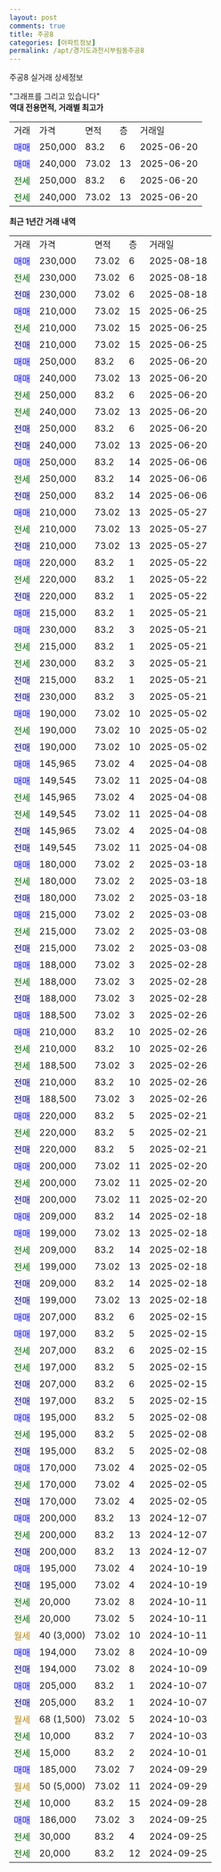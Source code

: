 ```yaml
---
layout: post
comments: true
title: 주공8
categories: [아파트정보]
permalink: /apt/경기도과천시부림동주공8
---
```


주공8 실거래 상세정보

<script type="text/javascript">
  google.charts.load('current', {'packages':['line', 'corechart']});
  google.charts.setOnLoadCallback(drawChart);

  function drawChart() {
    var data = new google.visualization.DataTable();
    data.addColumn('date', '거래일');
    data.addColumn('number', "매매");
    data.addColumn('number', "전세");
    data.addColumn('number', "전매");

    data.addRows([[new Date(Date.parse("2025-08-18")), 230000, null, null], [new Date(Date.parse("2025-08-18")), null, 230000, null], [new Date(Date.parse("2025-08-18")), null, null, 230000], [new Date(Date.parse("2025-06-25")), 210000, null, null], [new Date(Date.parse("2025-06-25")), null, 210000, null], [new Date(Date.parse("2025-06-25")), null, null, 210000], [new Date(Date.parse("2025-06-20")), 250000, null, null], [new Date(Date.parse("2025-06-20")), 240000, null, null], [new Date(Date.parse("2025-06-20")), null, 250000, null], [new Date(Date.parse("2025-06-20")), null, 240000, null], [new Date(Date.parse("2025-06-20")), null, null, 250000], [new Date(Date.parse("2025-06-20")), null, null, 240000], [new Date(Date.parse("2025-06-06")), 250000, null, null], [new Date(Date.parse("2025-06-06")), null, 250000, null], [new Date(Date.parse("2025-06-06")), null, null, 250000], [new Date(Date.parse("2025-05-27")), 210000, null, null], [new Date(Date.parse("2025-05-27")), null, 210000, null], [new Date(Date.parse("2025-05-27")), null, null, 210000], [new Date(Date.parse("2025-05-22")), 220000, null, null], [new Date(Date.parse("2025-05-22")), null, 220000, null], [new Date(Date.parse("2025-05-22")), null, null, 220000], [new Date(Date.parse("2025-05-21")), 215000, null, null], [new Date(Date.parse("2025-05-21")), 230000, null, null], [new Date(Date.parse("2025-05-21")), null, 215000, null], [new Date(Date.parse("2025-05-21")), null, 230000, null], [new Date(Date.parse("2025-05-21")), null, null, 215000], [new Date(Date.parse("2025-05-21")), null, null, 230000], [new Date(Date.parse("2025-05-02")), 190000, null, null], [new Date(Date.parse("2025-05-02")), null, 190000, null], [new Date(Date.parse("2025-05-02")), null, null, 190000], [new Date(Date.parse("2025-04-08")), 145965, null, null], [new Date(Date.parse("2025-04-08")), 149545, null, null], [new Date(Date.parse("2025-04-08")), null, 145965, null], [new Date(Date.parse("2025-04-08")), null, 149545, null], [new Date(Date.parse("2025-04-08")), null, null, 145965], [new Date(Date.parse("2025-04-08")), null, null, 149545], [new Date(Date.parse("2025-03-18")), 180000, null, null], [new Date(Date.parse("2025-03-18")), null, 180000, null], [new Date(Date.parse("2025-03-18")), null, null, 180000], [new Date(Date.parse("2025-03-08")), 215000, null, null], [new Date(Date.parse("2025-03-08")), null, 215000, null], [new Date(Date.parse("2025-03-08")), null, null, 215000], [new Date(Date.parse("2025-02-28")), 188000, null, null], [new Date(Date.parse("2025-02-28")), null, 188000, null], [new Date(Date.parse("2025-02-28")), null, null, 188000], [new Date(Date.parse("2025-02-26")), 188500, null, null], [new Date(Date.parse("2025-02-26")), 210000, null, null], [new Date(Date.parse("2025-02-26")), null, 210000, null], [new Date(Date.parse("2025-02-26")), null, 188500, null], [new Date(Date.parse("2025-02-26")), null, null, 210000], [new Date(Date.parse("2025-02-26")), null, null, 188500], [new Date(Date.parse("2025-02-21")), 220000, null, null], [new Date(Date.parse("2025-02-21")), null, 220000, null], [new Date(Date.parse("2025-02-21")), null, null, 220000], [new Date(Date.parse("2025-02-20")), 200000, null, null], [new Date(Date.parse("2025-02-20")), null, 200000, null], [new Date(Date.parse("2025-02-20")), null, null, 200000], [new Date(Date.parse("2025-02-18")), 209000, null, null], [new Date(Date.parse("2025-02-18")), 199000, null, null], [new Date(Date.parse("2025-02-18")), null, 209000, null], [new Date(Date.parse("2025-02-18")), null, 199000, null], [new Date(Date.parse("2025-02-18")), null, null, 209000], [new Date(Date.parse("2025-02-18")), null, null, 199000], [new Date(Date.parse("2025-02-15")), 207000, null, null], [new Date(Date.parse("2025-02-15")), 197000, null, null], [new Date(Date.parse("2025-02-15")), null, 207000, null], [new Date(Date.parse("2025-02-15")), null, 197000, null], [new Date(Date.parse("2025-02-15")), null, null, 207000], [new Date(Date.parse("2025-02-15")), null, null, 197000], [new Date(Date.parse("2025-02-08")), 195000, null, null], [new Date(Date.parse("2025-02-08")), null, 195000, null], [new Date(Date.parse("2025-02-08")), null, null, 195000], [new Date(Date.parse("2025-02-05")), 170000, null, null], [new Date(Date.parse("2025-02-05")), null, 170000, null], [new Date(Date.parse("2025-02-05")), null, null, 170000], [new Date(Date.parse("2024-12-07")), 200000, null, null], [new Date(Date.parse("2024-12-07")), null, 200000, null], [new Date(Date.parse("2024-12-07")), null, null, 200000], [new Date(Date.parse("2024-10-19")), 195000, null, null], [new Date(Date.parse("2024-10-19")), null, null, 195000], [new Date(Date.parse("2024-10-11")), null, 20000, null], [new Date(Date.parse("2024-10-11")), null, 20000, null], [new Date(Date.parse("2024-10-11")), null, null, null], [new Date(Date.parse("2024-10-09")), 194000, null, null], [new Date(Date.parse("2024-10-09")), null, null, 194000], [new Date(Date.parse("2024-10-07")), 205000, null, null], [new Date(Date.parse("2024-10-07")), null, null, 205000], [new Date(Date.parse("2024-10-03")), null, null, null], [new Date(Date.parse("2024-10-03")), null, 10000, null], [new Date(Date.parse("2024-10-01")), null, 15000, null], [new Date(Date.parse("2024-09-29")), 185000, null, null], [new Date(Date.parse("2024-09-29")), null, null, null], [new Date(Date.parse("2024-09-28")), null, 10000, null], [new Date(Date.parse("2024-09-25")), 186000, null, null], [new Date(Date.parse("2024-09-25")), null, 30000, null], [new Date(Date.parse("2024-09-25")), null, 20000, null]]);

    var options = {
      hAxis: {
        format: 'yyyy/MM/dd'
      },    
      lineWidth: 0,
      pointsVisible: true,    
      title: '최근 1년간 유형별 실거래가 분포',
      legend: { position: 'bottom' }
    };

    var formatter = new google.visualization.NumberFormat({pattern:'###,###'} );
    formatter.format(data, 1);
    formatter.format(data, 2);
    
    setTimeout(function() {
        var chart = new google.visualization.LineChart(document.getElementById('columnchart_material'));
        chart.draw(data, (options));
        document.getElementById('loading').style.display = 'none';
    }, 200);
  }
</script>


<div id="loading" style="z-index:20; display: block; margin-left: 0px">"그래프를 그리고 있습니다"</div>
<div id="columnchart_material" style="width: 95%; margin-left: 0px; display: block"></div>
<!-- contents start -->
<b>역대 전용면적, 거래별 최고가</b>
<table class="sortable">
    <tr>
      <td>거래</td>
      <td>가격</td>
      <td>면적</td>
      <td>층</td>
      <td>거래일</td>
    </tr>
        <tr>
          <td><a style="color: blue">매매</a></td>
          <td>250,000</td>
          <td>83.2</td>
          <td>6</td>
          <td>2025-06-20</td>
        </tr>            <tr>
          <td><a style="color: blue">매매</a></td>
          <td>240,000</td>
          <td>73.02</td>
          <td>13</td>
          <td>2025-06-20</td>
        </tr>        
        <tr>
              <td><a style="color: darkgreen">전세</a></td>
              <td>250,000</td>
              <td>83.2</td>
              <td>6</td>
              <td>2025-06-20</td>
            </tr>            <tr>
              <td><a style="color: darkgreen">전세</a></td>
              <td>240,000</td>
              <td>73.02</td>
              <td>13</td>
              <td>2025-06-20</td>
            </tr>        
    
</table>

<b>최근 1년간 거래 내역</b>

<table class="sortable">
    <tr>
      <td>거래</td>
      <td>가격</td>
      <td>면적</td>
      <td>층</td>
      <td>거래일</td>
    </tr>
    <tr>
      <td><a style="color: blue">매매</a></td>
      <td>230,000</td>
      <td>73.02</td>
      <td>6</td>
      <td>2025-08-18</td>
    </tr>          <tr>
      <td><a style="color: darkgreen">전세</a></td>
      <td>230,000</td>
      <td>73.02</td>
      <td>6</td>
      <td>2025-08-18</td>
    </tr>          <tr>
      <td><a style="color: darkblue">전매</a></td>
      <td>230,000</td>
      <td>73.02</td>
      <td>6</td>
      <td>2025-08-18</td>
    </tr>          <tr>
      <td><a style="color: blue">매매</a></td>
      <td>210,000</td>
      <td>73.02</td>
      <td>15</td>
      <td>2025-06-25</td>
    </tr>          <tr>
      <td><a style="color: darkgreen">전세</a></td>
      <td>210,000</td>
      <td>73.02</td>
      <td>15</td>
      <td>2025-06-25</td>
    </tr>          <tr>
      <td><a style="color: darkblue">전매</a></td>
      <td>210,000</td>
      <td>73.02</td>
      <td>15</td>
      <td>2025-06-25</td>
    </tr>          <tr>
      <td><a style="color: blue">매매</a></td>
      <td>250,000</td>
      <td>83.2</td>
      <td>6</td>
      <td>2025-06-20</td>
    </tr>          <tr>
      <td><a style="color: blue">매매</a></td>
      <td>240,000</td>
      <td>73.02</td>
      <td>13</td>
      <td>2025-06-20</td>
    </tr>          <tr>
      <td><a style="color: darkgreen">전세</a></td>
      <td>250,000</td>
      <td>83.2</td>
      <td>6</td>
      <td>2025-06-20</td>
    </tr>          <tr>
      <td><a style="color: darkgreen">전세</a></td>
      <td>240,000</td>
      <td>73.02</td>
      <td>13</td>
      <td>2025-06-20</td>
    </tr>          <tr>
      <td><a style="color: darkblue">전매</a></td>
      <td>250,000</td>
      <td>83.2</td>
      <td>6</td>
      <td>2025-06-20</td>
    </tr>          <tr>
      <td><a style="color: darkblue">전매</a></td>
      <td>240,000</td>
      <td>73.02</td>
      <td>13</td>
      <td>2025-06-20</td>
    </tr>          <tr>
      <td><a style="color: blue">매매</a></td>
      <td>250,000</td>
      <td>83.2</td>
      <td>14</td>
      <td>2025-06-06</td>
    </tr>          <tr>
      <td><a style="color: darkgreen">전세</a></td>
      <td>250,000</td>
      <td>83.2</td>
      <td>14</td>
      <td>2025-06-06</td>
    </tr>          <tr>
      <td><a style="color: darkblue">전매</a></td>
      <td>250,000</td>
      <td>83.2</td>
      <td>14</td>
      <td>2025-06-06</td>
    </tr>          <tr>
      <td><a style="color: blue">매매</a></td>
      <td>210,000</td>
      <td>73.02</td>
      <td>13</td>
      <td>2025-05-27</td>
    </tr>          <tr>
      <td><a style="color: darkgreen">전세</a></td>
      <td>210,000</td>
      <td>73.02</td>
      <td>13</td>
      <td>2025-05-27</td>
    </tr>          <tr>
      <td><a style="color: darkblue">전매</a></td>
      <td>210,000</td>
      <td>73.02</td>
      <td>13</td>
      <td>2025-05-27</td>
    </tr>          <tr>
      <td><a style="color: blue">매매</a></td>
      <td>220,000</td>
      <td>83.2</td>
      <td>1</td>
      <td>2025-05-22</td>
    </tr>          <tr>
      <td><a style="color: darkgreen">전세</a></td>
      <td>220,000</td>
      <td>83.2</td>
      <td>1</td>
      <td>2025-05-22</td>
    </tr>          <tr>
      <td><a style="color: darkblue">전매</a></td>
      <td>220,000</td>
      <td>83.2</td>
      <td>1</td>
      <td>2025-05-22</td>
    </tr>          <tr>
      <td><a style="color: blue">매매</a></td>
      <td>215,000</td>
      <td>83.2</td>
      <td>1</td>
      <td>2025-05-21</td>
    </tr>          <tr>
      <td><a style="color: blue">매매</a></td>
      <td>230,000</td>
      <td>83.2</td>
      <td>3</td>
      <td>2025-05-21</td>
    </tr>          <tr>
      <td><a style="color: darkgreen">전세</a></td>
      <td>215,000</td>
      <td>83.2</td>
      <td>1</td>
      <td>2025-05-21</td>
    </tr>          <tr>
      <td><a style="color: darkgreen">전세</a></td>
      <td>230,000</td>
      <td>83.2</td>
      <td>3</td>
      <td>2025-05-21</td>
    </tr>          <tr>
      <td><a style="color: darkblue">전매</a></td>
      <td>215,000</td>
      <td>83.2</td>
      <td>1</td>
      <td>2025-05-21</td>
    </tr>          <tr>
      <td><a style="color: darkblue">전매</a></td>
      <td>230,000</td>
      <td>83.2</td>
      <td>3</td>
      <td>2025-05-21</td>
    </tr>          <tr>
      <td><a style="color: blue">매매</a></td>
      <td>190,000</td>
      <td>73.02</td>
      <td>10</td>
      <td>2025-05-02</td>
    </tr>          <tr>
      <td><a style="color: darkgreen">전세</a></td>
      <td>190,000</td>
      <td>73.02</td>
      <td>10</td>
      <td>2025-05-02</td>
    </tr>          <tr>
      <td><a style="color: darkblue">전매</a></td>
      <td>190,000</td>
      <td>73.02</td>
      <td>10</td>
      <td>2025-05-02</td>
    </tr>          <tr>
      <td><a style="color: blue">매매</a></td>
      <td>145,965</td>
      <td>73.02</td>
      <td>4</td>
      <td>2025-04-08</td>
    </tr>          <tr>
      <td><a style="color: blue">매매</a></td>
      <td>149,545</td>
      <td>73.02</td>
      <td>11</td>
      <td>2025-04-08</td>
    </tr>          <tr>
      <td><a style="color: darkgreen">전세</a></td>
      <td>145,965</td>
      <td>73.02</td>
      <td>4</td>
      <td>2025-04-08</td>
    </tr>          <tr>
      <td><a style="color: darkgreen">전세</a></td>
      <td>149,545</td>
      <td>73.02</td>
      <td>11</td>
      <td>2025-04-08</td>
    </tr>          <tr>
      <td><a style="color: darkblue">전매</a></td>
      <td>145,965</td>
      <td>73.02</td>
      <td>4</td>
      <td>2025-04-08</td>
    </tr>          <tr>
      <td><a style="color: darkblue">전매</a></td>
      <td>149,545</td>
      <td>73.02</td>
      <td>11</td>
      <td>2025-04-08</td>
    </tr>          <tr>
      <td><a style="color: blue">매매</a></td>
      <td>180,000</td>
      <td>73.02</td>
      <td>2</td>
      <td>2025-03-18</td>
    </tr>          <tr>
      <td><a style="color: darkgreen">전세</a></td>
      <td>180,000</td>
      <td>73.02</td>
      <td>2</td>
      <td>2025-03-18</td>
    </tr>          <tr>
      <td><a style="color: darkblue">전매</a></td>
      <td>180,000</td>
      <td>73.02</td>
      <td>2</td>
      <td>2025-03-18</td>
    </tr>          <tr>
      <td><a style="color: blue">매매</a></td>
      <td>215,000</td>
      <td>73.02</td>
      <td>2</td>
      <td>2025-03-08</td>
    </tr>          <tr>
      <td><a style="color: darkgreen">전세</a></td>
      <td>215,000</td>
      <td>73.02</td>
      <td>2</td>
      <td>2025-03-08</td>
    </tr>          <tr>
      <td><a style="color: darkblue">전매</a></td>
      <td>215,000</td>
      <td>73.02</td>
      <td>2</td>
      <td>2025-03-08</td>
    </tr>          <tr>
      <td><a style="color: blue">매매</a></td>
      <td>188,000</td>
      <td>73.02</td>
      <td>3</td>
      <td>2025-02-28</td>
    </tr>          <tr>
      <td><a style="color: darkgreen">전세</a></td>
      <td>188,000</td>
      <td>73.02</td>
      <td>3</td>
      <td>2025-02-28</td>
    </tr>          <tr>
      <td><a style="color: darkblue">전매</a></td>
      <td>188,000</td>
      <td>73.02</td>
      <td>3</td>
      <td>2025-02-28</td>
    </tr>          <tr>
      <td><a style="color: blue">매매</a></td>
      <td>188,500</td>
      <td>73.02</td>
      <td>3</td>
      <td>2025-02-26</td>
    </tr>          <tr>
      <td><a style="color: blue">매매</a></td>
      <td>210,000</td>
      <td>83.2</td>
      <td>10</td>
      <td>2025-02-26</td>
    </tr>          <tr>
      <td><a style="color: darkgreen">전세</a></td>
      <td>210,000</td>
      <td>83.2</td>
      <td>10</td>
      <td>2025-02-26</td>
    </tr>          <tr>
      <td><a style="color: darkgreen">전세</a></td>
      <td>188,500</td>
      <td>73.02</td>
      <td>3</td>
      <td>2025-02-26</td>
    </tr>          <tr>
      <td><a style="color: darkblue">전매</a></td>
      <td>210,000</td>
      <td>83.2</td>
      <td>10</td>
      <td>2025-02-26</td>
    </tr>          <tr>
      <td><a style="color: darkblue">전매</a></td>
      <td>188,500</td>
      <td>73.02</td>
      <td>3</td>
      <td>2025-02-26</td>
    </tr>          <tr>
      <td><a style="color: blue">매매</a></td>
      <td>220,000</td>
      <td>83.2</td>
      <td>5</td>
      <td>2025-02-21</td>
    </tr>          <tr>
      <td><a style="color: darkgreen">전세</a></td>
      <td>220,000</td>
      <td>83.2</td>
      <td>5</td>
      <td>2025-02-21</td>
    </tr>          <tr>
      <td><a style="color: darkblue">전매</a></td>
      <td>220,000</td>
      <td>83.2</td>
      <td>5</td>
      <td>2025-02-21</td>
    </tr>          <tr>
      <td><a style="color: blue">매매</a></td>
      <td>200,000</td>
      <td>73.02</td>
      <td>11</td>
      <td>2025-02-20</td>
    </tr>          <tr>
      <td><a style="color: darkgreen">전세</a></td>
      <td>200,000</td>
      <td>73.02</td>
      <td>11</td>
      <td>2025-02-20</td>
    </tr>          <tr>
      <td><a style="color: darkblue">전매</a></td>
      <td>200,000</td>
      <td>73.02</td>
      <td>11</td>
      <td>2025-02-20</td>
    </tr>          <tr>
      <td><a style="color: blue">매매</a></td>
      <td>209,000</td>
      <td>83.2</td>
      <td>14</td>
      <td>2025-02-18</td>
    </tr>          <tr>
      <td><a style="color: blue">매매</a></td>
      <td>199,000</td>
      <td>73.02</td>
      <td>13</td>
      <td>2025-02-18</td>
    </tr>          <tr>
      <td><a style="color: darkgreen">전세</a></td>
      <td>209,000</td>
      <td>83.2</td>
      <td>14</td>
      <td>2025-02-18</td>
    </tr>          <tr>
      <td><a style="color: darkgreen">전세</a></td>
      <td>199,000</td>
      <td>73.02</td>
      <td>13</td>
      <td>2025-02-18</td>
    </tr>          <tr>
      <td><a style="color: darkblue">전매</a></td>
      <td>209,000</td>
      <td>83.2</td>
      <td>14</td>
      <td>2025-02-18</td>
    </tr>          <tr>
      <td><a style="color: darkblue">전매</a></td>
      <td>199,000</td>
      <td>73.02</td>
      <td>13</td>
      <td>2025-02-18</td>
    </tr>          <tr>
      <td><a style="color: blue">매매</a></td>
      <td>207,000</td>
      <td>83.2</td>
      <td>6</td>
      <td>2025-02-15</td>
    </tr>          <tr>
      <td><a style="color: blue">매매</a></td>
      <td>197,000</td>
      <td>83.2</td>
      <td>5</td>
      <td>2025-02-15</td>
    </tr>          <tr>
      <td><a style="color: darkgreen">전세</a></td>
      <td>207,000</td>
      <td>83.2</td>
      <td>6</td>
      <td>2025-02-15</td>
    </tr>          <tr>
      <td><a style="color: darkgreen">전세</a></td>
      <td>197,000</td>
      <td>83.2</td>
      <td>5</td>
      <td>2025-02-15</td>
    </tr>          <tr>
      <td><a style="color: darkblue">전매</a></td>
      <td>207,000</td>
      <td>83.2</td>
      <td>6</td>
      <td>2025-02-15</td>
    </tr>          <tr>
      <td><a style="color: darkblue">전매</a></td>
      <td>197,000</td>
      <td>83.2</td>
      <td>5</td>
      <td>2025-02-15</td>
    </tr>          <tr>
      <td><a style="color: blue">매매</a></td>
      <td>195,000</td>
      <td>83.2</td>
      <td>5</td>
      <td>2025-02-08</td>
    </tr>          <tr>
      <td><a style="color: darkgreen">전세</a></td>
      <td>195,000</td>
      <td>83.2</td>
      <td>5</td>
      <td>2025-02-08</td>
    </tr>          <tr>
      <td><a style="color: darkblue">전매</a></td>
      <td>195,000</td>
      <td>83.2</td>
      <td>5</td>
      <td>2025-02-08</td>
    </tr>          <tr>
      <td><a style="color: blue">매매</a></td>
      <td>170,000</td>
      <td>73.02</td>
      <td>4</td>
      <td>2025-02-05</td>
    </tr>          <tr>
      <td><a style="color: darkgreen">전세</a></td>
      <td>170,000</td>
      <td>73.02</td>
      <td>4</td>
      <td>2025-02-05</td>
    </tr>          <tr>
      <td><a style="color: darkblue">전매</a></td>
      <td>170,000</td>
      <td>73.02</td>
      <td>4</td>
      <td>2025-02-05</td>
    </tr>          <tr>
      <td><a style="color: blue">매매</a></td>
      <td>200,000</td>
      <td>83.2</td>
      <td>13</td>
      <td>2024-12-07</td>
    </tr>          <tr>
      <td><a style="color: darkgreen">전세</a></td>
      <td>200,000</td>
      <td>83.2</td>
      <td>13</td>
      <td>2024-12-07</td>
    </tr>          <tr>
      <td><a style="color: darkblue">전매</a></td>
      <td>200,000</td>
      <td>83.2</td>
      <td>13</td>
      <td>2024-12-07</td>
    </tr>          <tr>
      <td><a style="color: blue">매매</a></td>
      <td>195,000</td>
      <td>73.02</td>
      <td>4</td>
      <td>2024-10-19</td>
    </tr>          <tr>
      <td><a style="color: darkblue">전매</a></td>
      <td>195,000</td>
      <td>73.02</td>
      <td>4</td>
      <td>2024-10-19</td>
    </tr>          <tr>
      <td><a style="color: darkgreen">전세</a></td>
      <td>20,000</td>
      <td>73.02</td>
      <td>8</td>
      <td>2024-10-11</td>
    </tr>          <tr>
      <td><a style="color: darkgreen">전세</a></td>
      <td>20,000</td>
      <td>73.02</td>
      <td>5</td>
      <td>2024-10-11</td>
    </tr>          <tr>
      <td><a style="color: darkgoldenrod">월세</a></td>
      <td>40 (3,000)</td>
      <td>73.02</td>
      <td>10</td>
      <td>2024-10-11</td>
    </tr>          <tr>
      <td><a style="color: blue">매매</a></td>
      <td>194,000</td>
      <td>73.02</td>
      <td>8</td>
      <td>2024-10-09</td>
    </tr>          <tr>
      <td><a style="color: darkblue">전매</a></td>
      <td>194,000</td>
      <td>73.02</td>
      <td>8</td>
      <td>2024-10-09</td>
    </tr>          <tr>
      <td><a style="color: blue">매매</a></td>
      <td>205,000</td>
      <td>83.2</td>
      <td>1</td>
      <td>2024-10-07</td>
    </tr>          <tr>
      <td><a style="color: darkblue">전매</a></td>
      <td>205,000</td>
      <td>83.2</td>
      <td>1</td>
      <td>2024-10-07</td>
    </tr>          <tr>
      <td><a style="color: darkgoldenrod">월세</a></td>
      <td>68 (1,500)</td>
      <td>73.02</td>
      <td>5</td>
      <td>2024-10-03</td>
    </tr>          <tr>
      <td><a style="color: darkgreen">전세</a></td>
      <td>10,000</td>
      <td>83.2</td>
      <td>7</td>
      <td>2024-10-03</td>
    </tr>          <tr>
      <td><a style="color: darkgreen">전세</a></td>
      <td>15,000</td>
      <td>83.2</td>
      <td>2</td>
      <td>2024-10-01</td>
    </tr>          <tr>
      <td><a style="color: blue">매매</a></td>
      <td>185,000</td>
      <td>73.02</td>
      <td>7</td>
      <td>2024-09-29</td>
    </tr>          <tr>
      <td><a style="color: darkgoldenrod">월세</a></td>
      <td>50 (5,000)</td>
      <td>73.02</td>
      <td>11</td>
      <td>2024-09-29</td>
    </tr>          <tr>
      <td><a style="color: darkgreen">전세</a></td>
      <td>10,000</td>
      <td>83.2</td>
      <td>15</td>
      <td>2024-09-28</td>
    </tr>          <tr>
      <td><a style="color: blue">매매</a></td>
      <td>186,000</td>
      <td>73.02</td>
      <td>3</td>
      <td>2024-09-25</td>
    </tr>          <tr>
      <td><a style="color: darkgreen">전세</a></td>
      <td>30,000</td>
      <td>83.2</td>
      <td>4</td>
      <td>2024-09-25</td>
    </tr>          <tr>
      <td><a style="color: darkgreen">전세</a></td>
      <td>20,000</td>
      <td>83.2</td>
      <td>12</td>
      <td>2024-09-25</td>
    </tr>      </table>
<!-- contents end -->    

